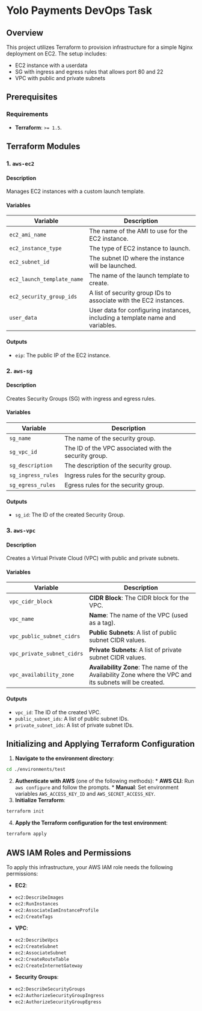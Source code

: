 **Yolo Payments DevOps Task**
==========================

**Overview**
------------

This project utilizes Terraform to provision infrastructure for a simple Nginx deployment on EC2. The setup includes:

* EC2 instance with a userdata
* SG with ingress and egress rules that allows port 80 and 22
* VPC with public and private subnets

**Prerequisites**
-----------------

### Requirements

* **Terraform**: `>= 1.5`.

**Terraform Modules**
---------------------

### 1. `aws-ec2`

#### Description
Manages EC2 instances with a custom launch template.

#### Variables

| Variable | Description |
| --- | --- |
| `ec2_ami_name` | The name of the AMI to use for the EC2 instance. |
| `ec2_instance_type` | The type of EC2 instance to launch. |
| `ec2_subnet_id` | The subnet ID where the instance will be launched. |
| `ec2_launch_template_name` | The name of the launch template to create. |
| `ec2_security_group_ids` | A list of security group IDs to associate with the EC2 instances. |
| `user_data` | User data for configuring instances, including a template name and variables. |

#### Outputs

* `eip`: The public IP of the EC2 instance.

### 2. `aws-sg`

#### Description
Creates Security Groups (SG) with ingress and egress rules.

#### Variables

| Variable | Description |
| --- | --- |
| `sg_name` | The name of the security group. |
| `sg_vpc_id` | The ID of the VPC associated with the security group. |
| `sg_description` | The description of the security group. |
| `sg_ingress_rules` | Ingress rules for the security group. |
| `sg_egress_rules` | Egress rules for the security group. |

#### Outputs

* `sg_id`: The ID of the created Security Group.

### 3. `aws-vpc`

#### Description
Creates a Virtual Private Cloud (VPC) with public and private subnets.

#### Variables

| Variable | Description |
| --- | --- |
| `vpc_cidr_block` | **CIDR Block**: The CIDR block for the VPC. |
| `vpc_name` | **Name**: The name of the VPC (used as a tag). |
| `vpc_public_subnet_cidrs` | **Public Subnets**: A list of public subnet CIDR values. |
| `vpc_private_subnet_cidrs` | **Private Subnets**: A list of private subnet CIDR values. |
| `vpc_availability_zone` | **Availability Zone**: The name of the Availability Zone where the VPC and its subnets will be created.

#### Outputs

* `vpc_id`: The ID of the created VPC.
* `public_subnet_ids`: A list of public subnet IDs.
* `private_subnet_ids`: A list of private subnet IDs.

**Initializing and Applying Terraform Configuration**
---------------------------------------------------

1. **Navigate to the environment directory**:
```bash
cd ./environments/test
```
2. **Authenticate with AWS** (one of the following methods):
        * **AWS CLI**: Run `aws configure` and follow the prompts.
        * **Manual**: Set environment variables `AWS_ACCESS_KEY_ID` and `AWS_SECRET_ACCESS_KEY`.
3. **Initialize Terraform**:
```bash
terraform init
```
4. **Apply the Terraform configuration for the test environment**:
```bash
terraform apply
```

**AWS IAM Roles and Permissions**
----------------------------------

To apply this infrastructure, your AWS IAM role needs the following permissions:

* **EC2**:
+ `ec2:DescribeImages`
+ `ec2:RunInstances`
+ `ec2:AssociateIamInstanceProfile`
+ `ec2:CreateTags`

* **VPC**:
+ `ec2:DescribeVpcs`
+ `ec2:CreateSubnet`
+ `ec2:AssociateSubnet`
+ `ec2:CreateRouteTable`
+ `ec2:CreateInternetGateway`
* **Security Groups**:
+ `ec2:DescribeSecurityGroups`
+ `ec2:AuthorizeSecurityGroupIngress`
+ `ec2:AuthorizeSecurityGroupEgress`
